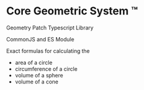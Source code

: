 # Core Geometric System ™ 

Geometry Patch Typescript Library 

CommonJS and ES Module 

Exact formulas for calculating the 
- area of a circle 
- circumference of a circle
- volume of a sphere
- volume of a cone
  
<!---
Core Geometric System ™ 

Geometry Patch Typescript Library 

CommonJS and ES Module 

Exact formulas for calculating the 
- area of a circle 
- circumference of a circle
- volume of a sphere
- volume of a cone
--->
